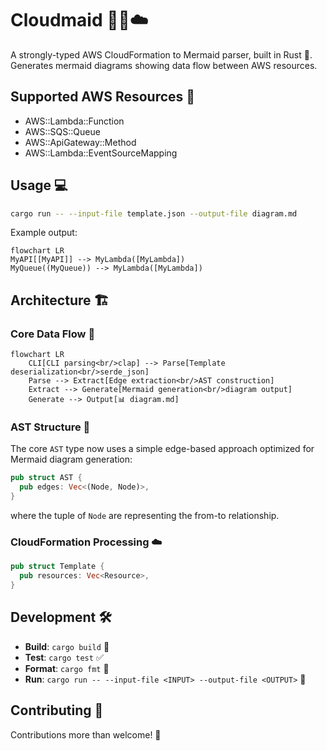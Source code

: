 # Cloudmaid 🧜‍♀️☁️

A strongly-typed AWS CloudFormation to Mermaid parser, built in Rust 🦀. Generates mermaid diagrams showing data flow between AWS resources.

## Supported AWS Resources 🚀

- AWS::Lambda::Function
- AWS::SQS::Queue
- AWS::ApiGateway::Method
- AWS::Lambda::EventSourceMapping

## Usage 💻

```bash
cargo run -- --input-file template.json --output-file diagram.md
```

Example output:
```mermaid
flowchart LR
MyAPI[[MyAPI]] --> MyLambda([MyLambda])
MyQueue((MyQueue)) --> MyLambda([MyLambda])
```

## Architecture 🏗️

### Core Data Flow 🔄

```mermaid
flowchart LR
    CLI[CLI parsing<br/>clap] --> Parse[Template deserialization<br/>serde_json]
    Parse --> Extract[Edge extraction<br/>AST construction]
    Extract --> Generate[Mermaid generation<br/>diagram output] 
    Generate --> Output[📊 diagram.md]
```

### AST Structure 🌳

The core `AST` type now uses a simple edge-based approach optimized for Mermaid diagram generation:

```rust
pub struct AST {
  pub edges: Vec<(Node, Node)>,
}
```

where the tuple of `Node` are representing the from-to relationship.

### CloudFormation Processing ☁️

```rust
pub struct Template {
  pub resources: Vec<Resource>,
}
```

## Development 🛠️

- **Build**: `cargo build` 🔨
- **Test**: `cargo test` ✅
- **Format**: `cargo fmt` 💅
- **Run**: `cargo run -- --input-file <INPUT> --output-file <OUTPUT>` 🚀

## Contributing 🤝

Contributions more than welcome! 🎉

